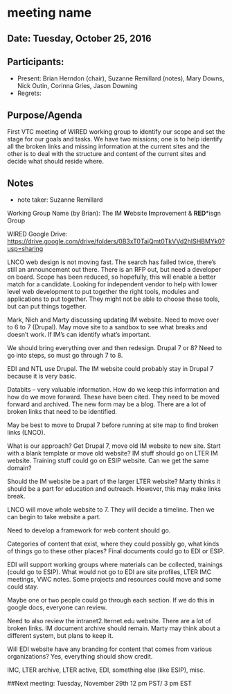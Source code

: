 ﻿# meeting name 
## Date:  Tuesday, October 25, 2016
## Participants: 
- Present: Brian Herndon (chair), Suzanne Remillard (notes), Mary Downs, Nick Outin, Corinna Gries, Jason Downing
- Regrets: 


## Purpose/Agenda  
First VTC meeting of WIRED working group to identify our scope and set the stage for our goals and tasks. We have two missions; one is to help identify all the broken links and missing information at the current sites and the other is to deal with the structure and content of the current sites and decide what should reside where.


## Notes
- note taker: Suzanne Remillard


Working Group Name (by Brian): The IM **W**ebsite **I**mprovement & **RED***isgn Group

WIRED Google Drive:
https://drive.google.com/drive/folders/0B3xT0TaiQmt0TkVVd2hISHBMYk0?usp=sharing


LNCO web design is not moving fast.  The search has failed twice, there’s still an announcement out there.  There is an RFP out, but need a developer on board.  Scope has been reduced, so hopefully, this will enable a better match for a candidate.  Looking for independent vendor to help with lower level web development to put together the right tools, modules and applications to put together.  They might not be able to choose these tools, but can put things together.


Mark, Nich and Marty discussing updating IM website.  Need to move over to 6 to 7 (Drupal).  May move site to a sandbox to see what breaks and doesn’t work.  If IM’s can identify what’s important.


We should bring everything over and then redesign.  Drupal 7 or 8?  Need to go into steps, so must go through 7 to 8.


EDI and NTL use Drupal.  The IM website could probably stay in Drupal 7 because it is very basic.


Databits – very valuable information. How do we keep this information and how do we move forward.  These have been cited.  They need to be moved forward and archived.  The new form may be a blog.  There are a lot of broken links that need to be identified.


May be best to move to Drupal 7 before running at site map to find broken links (LNCO).


What is our approach?
Get Drupal 7, move old IM website to new site.  Start with a blank template or move old website?
IM stuff should go on LTER IM website.
Training stuff could go on ESIP website.
Can we get the same domain?


Should the IM website be a part of the larger LTER website?  Marty thinks it should be a part for education and outreach.  However, this may make links break.


LNCO will move whole website to 7.  They will decide a timeline.  Then we can begin to take website a part.


Need to develop a framework for web content should go.


Categories of content that exist, where they could possibly go, what kinds of things go to these other places?  Final documents could go to EDI or ESIP.


EDI will support working groups where materials can be collected, trainings (could go to ESIP).
What would not go to EDI are site profiles, LTER IMC meetings, VWC notes.
Some projects and resources could move and some could stay.


Maybe one or two people could go through each section.  If we do this in google docs, everyone can review.


Need to also review the intranet2.lternet.edu website.  There are a lot of broken links.
IM document archive should remain.  Marty may think about a different system, but plans to keep it.


Will EDI website have any branding for content that comes from various organizations?  Yes, everything should show credit.


IMC, LTER archive, LTER active, EDI, something else (like ESIP), misc.


##Next meeting: Tuesday, November 29th 12 pm PST/ 3 pm EST


